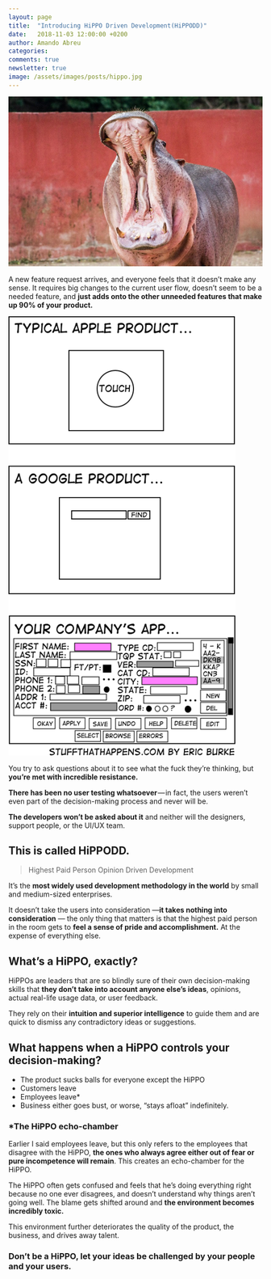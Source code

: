 ```yaml
---
layout: page
title:  "Introducing HiPPO Driven Development(HiPPODD)"
date:   2018-11-03 12:00:00 +0200
author: Amando Abreu
categories:
comments: true
newsletter: true
image: /assets/images/posts/hippo.jpg
---
```


![companyapp](/assets/images/posts/hippo.jpg "Company app")


A new feature request arrives, and everyone feels that it doesn’t make any sense. It requires big changes to the current user flow, doesn’t seem to be a needed feature, and **just adds onto the other unneeded features that make up 90% of your product.**

![companyapp](/assets/images/posts/companyapp.png "Company app")

You try to ask questions about it to see what the fuck they’re thinking, but **you’re met with incredible resistance.**

**There has been no user testing whatsoever** — in fact, the users weren’t even part of the decision-making process and never will be. 

**The developers won’t be asked about it** and neither will the designers, support people, or the UI/UX team.

## This is called HiPPODD.

>Highest Paid Person Opinion Driven Development

It’s the **most widely used development methodology in the world** by small and medium-sized enterprises. 

It doesn’t take the users into consideration —**it takes nothing into consideration** — the only thing that matters is that the highest paid person in the room gets to **feel a sense of pride and accomplishment.** At the expense of everything else.

## What’s a HiPPO, exactly?

HiPPOs are leaders that are so blindly sure of their own decision-making skills that **they don’t take into account anyone else’s ideas**, opinions, actual real-life usage data, or user feedback.

They rely on their **intuition and superior intelligence** to guide them and are quick to dismiss any contradictory ideas or suggestions.

## What happens when a HiPPO controls your decision-making?

- The product sucks balls for everyone except the HiPPO
- Customers leave
- Employees leave*
- Business either goes bust, or worse, “stays afloat” indefinitely.

### *The HiPPO echo-chamber

Earlier I said employees leave, but this only refers to the employees that disagree with the HiPPO, **the ones who always agree either out of fear or pure incompetence will remain**. This creates an echo-chamber for the HiPPO.

The HiPPO often gets confused and feels that he’s doing everything right because no one ever disagrees, and doesn’t understand why things aren’t going well. The blame gets shifted around and **the environment becomes incredibly toxic.**

This environment further deteriorates the quality of the product, the business, and drives away talent.

### Don’t be a HiPPO, let your ideas be challenged by your people and your users.
